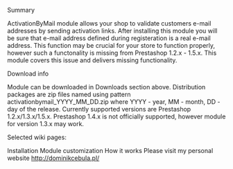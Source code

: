 Summary

ActivationByMail module allows your shop to validate customers e-mail addresses by sending activation links. 
After installing this module you will be sure that e-mail address defined during registeration is a real e-mail address. 
This function may be crucial for your store to function properly, however such a functonality is missing from Prestashop 1.2.x - 1.5.x.
This module covers this issue and delivers missing functionality.

Download info

Module can be downloaded in Downloads section above. Distribution packages are zip files named using pattern activationbymail_YYYY_MM_DD.zip where YYYY - year, MM - month, DD - day of the release. Currently supported versions are Prestashop 1.2.x/1.3.x/1.5.x. Prestashop 1.4.x is not officially supported, however module for version 1.3.x may work.

Selected wiki pages:

Installation
Module customization
How it works
Please visit my personal website http://dominikcebula.pl/
